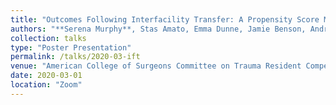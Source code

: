 ```yaml
---
title: "Outcomes Following Interfacility Transfer: A Propensity Score Matched Analysis of Flight and Ground Transfers in a Rural State"
authors: "**Serena Murphy**, Stas Amato, Emma Dunne, Jamie Benson, Andrew Erb, Gary An, Ajai Malhotra"
collection: talks
type: "Poster Presentation"
permalink: /talks/2020-03-ift
venue: "American College of Surgeons Committee on Trauma Resident Competition"
date: 2020-03-01
location: "Zoom"
---
```

